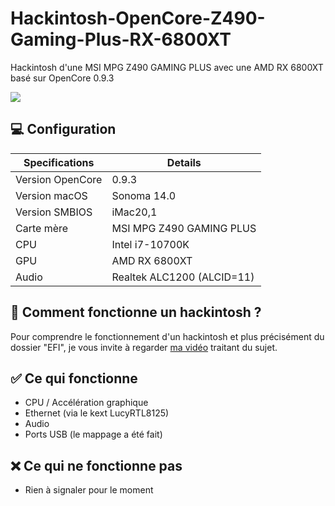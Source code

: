# Hackintosh-OpenCore-Z490-Gaming-Plus-RX-6800XT
Hackintosh d'une MSI MPG Z490 GAMING PLUS avec une AMD RX 6800XT basé sur OpenCore 0.9.3

<img src="/screenshot.png"/>

## 💻 Configuration

| Specifications | Details                                                  |
| ------------------- | ------------------------------------------- |
| Version OpenCore     | 0.9.3      					|
| Version macOS           | Sonoma 14.0    		    |
| Version SMBIOS           | iMac20,1    		    |
| Carte mère | MSI MPG Z490 GAMING PLUS               |
| CPU | Intel i7-10700K               |
| GPU          | AMD RX 6800XT            |
| Audio          | Realtek ALC1200 (ALCID=11)            |

## 🍎 Comment fonctionne un hackintosh ?

Pour comprendre le fonctionnement d'un hackintosh et plus précisément du dossier "EFI", je vous invite à regarder [ma vidéo](https://youtu.be/Gaffvrc63jk) traitant du sujet.

## ✅ Ce qui fonctionne

- CPU / Accélération graphique
- Ethernet (via le kext LucyRTL8125)
- Audio
- Ports USB (le mappage a été fait)

## ❌ Ce qui ne fonctionne pas

- Rien à signaler pour le moment
